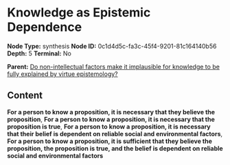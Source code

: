 # Knowledge as Epistemic Dependence

**Node Type:** synthesis
**Node ID:** 0c1d4d5c-fa3c-45f4-9201-81c164140b56
**Depth:** 5
**Terminal:** No

**Parent:** [Do non-intellectual factors make it implausible for knowledge to be fully explained by virtue epistemology?](do-non-intellectual-factors-make-it-implausible-for-knowledge-to-be-fully-explained-by-virtue-epistemology-antithesis-ef06a2a2-ad37-45aa-bf70-21b6e3f4d18f.md)

## Content

**For a person to know a proposition, it is necessary that they believe the proposition**, **For a person to know a proposition, it is necessary that the proposition is true**, **For a person to know a proposition, it is necessary that their belief is dependent on reliable social and environmental factors**, **For a person to know a proposition, it is sufficient that they believe the proposition, the proposition is true, and the belief is dependent on reliable social and environmental factors**
